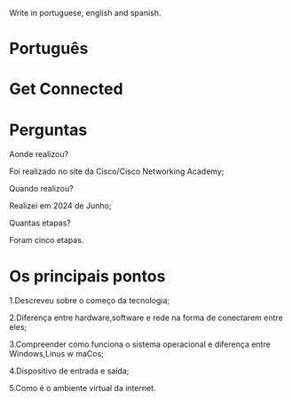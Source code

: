 Write in portuguese, english and spanish.

# Português

# Get Connected

# Perguntas

Aonde realizou?

Foi realizado no site da Cisco/Cisco Networking Academy;

Quando realizou?

Realizei em 2024 de Junho;

Quantas etapas?

Foram cinco etapas.

# Os principais pontos

1.Descreveu sobre o começo da tecnologia;

2.Diferença entre hardware,software e rede na forma de conectarem entre eles;

3.Compreender como funciona o sistema operacional e diferença entre Windows,Linus w maCos;

4.Dispositivo de entrada e saída;

5.Como é o ambiente virtual da internet.


